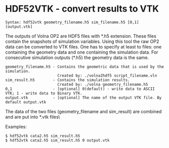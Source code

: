HDF52VTK - convert results to VTK
========

    Syntax: hdf52vtk geometry_filename.h5 sim_filename.h5 [0,1] [output.vtk]

The outputs of Volna OP2 are HDF5 files with \*.h5 extension. These files contain the 
snapshots of simulation variables. Using this tool the raw OP2 data can be converted
to VTK files. One has to specify at least to files: one containing the geometry data
and one containing the simulation data. For consecutive simulation outputs (*.h5) 
the geometry data is the same.

    geometry_filename.h5 - Contains the geometric data that is used by the simulation.
                           Created by: ./volna2hdf5 script_filename.vln
    sim_result.h5        - Contains the simulation results.
                           Created by: ./volna geometry_filename.h5
    0,1                  - [optional] 0(default) - write data to ASCII VTK; 1 - write data to Binary VTK.
    output.vtk           - [optional] The name of the output VTK file. By default output.vtk

The data of the two files (geometry_filename and sim_result) are combined and are put into *.vtk files\

Examples:

    $ hdf52vtk cata2.h5 sim_result.h5
    $ hdf52vtk cata2.h5 sim_result.h5 0 output.vtk
